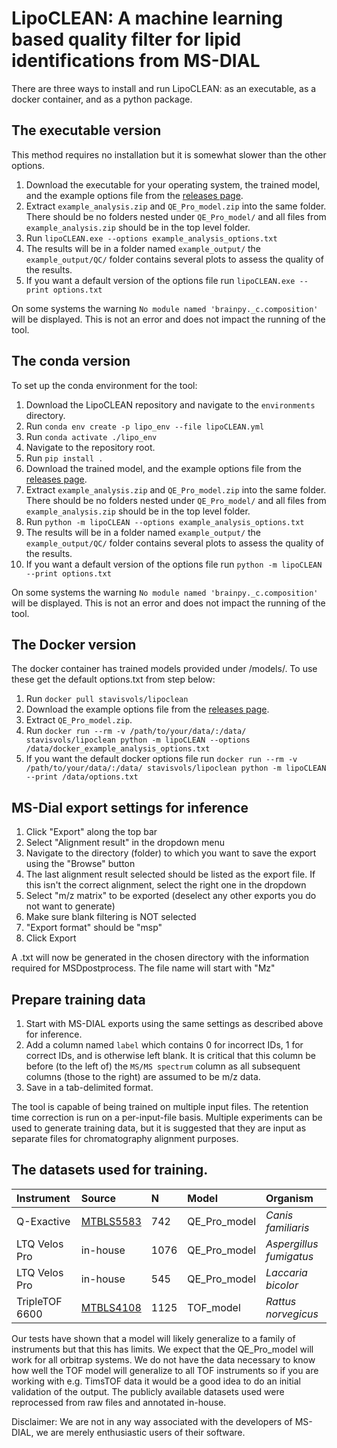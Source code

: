 
# LipoCLEAN: A machine learning based quality filter for lipid identifications from MS-DIAL
There are three ways to install and run LipoCLEAN: as an executable, as a docker container, and as a python package.

## The executable version
This method requires no installation but it is somewhat slower than the other options.
1. Download the executable for your operating system, the trained model, and the example options file from the [releases page](https://github.com/stavis1/lipoCLEAN/releases).
2. Extract `example_analysis.zip` and `QE_Pro_model.zip` into the same folder. There should be no folders nested under `QE_Pro_model/` and all files from `example_analysis.zip` should be in the top level folder.
3. Run `lipoCLEAN.exe --options example_analysis_options.txt`
4. The results will be in a folder named `example_output/` the `example_output/QC/` folder contains several plots to assess the quality of the results.
5. If you want a default version of the options file run `lipoCLEAN.exe --print options.txt`

On some systems the warning `No module named 'brainpy._c.composition'` will be displayed. This is not an error and does not impact the running of the tool.

## The conda version
To set up the conda environment for the tool:
1. Download the LipoCLEAN repository and navigate to the `environments` directory.
2. Run `conda env create -p lipo_env --file lipoCLEAN.yml`
3. Run `conda activate ./lipo_env`
4. Navigate to the repository root.
5. Run `pip install .`
7. Download the trained model, and the example options file from the [releases page](https://github.com/stavis1/lipoCLEAN/releases).
8. Extract `example_analysis.zip` and `QE_Pro_model.zip` into the same folder. There should be no folders nested under `QE_Pro_model/` and all files from `example_analysis.zip` should be in the top level folder.
9. Run `python -m lipoCLEAN --options example_analysis_options.txt`
10. The results will be in a folder named `example_output/` the `example_output/QC/` folder contains several plots to assess the quality of the results.
11. If you want a default version of the options file run `python -m lipoCLEAN --print options.txt`

On some systems the warning `No module named 'brainpy._c.composition'` will be displayed. This is not an error and does not impact the running of the tool.

## The Docker version
The docker container has trained models provided under /models/. To use these get the default options.txt from step below:
1. Run `docker pull stavisvols/lipoclean`
2. Download the example options file from the [releases page](https://github.com/stavis1/lipoCLEAN/releases).
3. Extract `QE_Pro_model.zip`.
4. Run `docker run --rm -v /path/to/your/data/:/data/ stavisvols/lipoclean python -m lipoCLEAN --options /data/docker_example_analysis_options.txt`
5. If you want the default docker options file run `docker run --rm -v /path/to/your/data/:/data/ stavisvols/lipoclean python -m lipoCLEAN --print /data/options.txt`

## MS-Dial export settings for inference
1. Click "Export" along the top bar
2. Select "Alignment result" in the dropdown menu
3. Navigate to the directory (folder) to which you want to save the export using the "Browse" button
4. The last alignment result selected should be listed as the export file. If this isn't the correct alignment, select the right one in the dropdown
5. Select "m/z matrix" to be exported (deselect any other exports you do not want to generate)
6. Make sure blank filtering is NOT selected
7. "Export format" should be "msp"
8. Click Export

A .txt will now be generated in the chosen directory with the information required for MSDpostprocess. The file name will start with "Mz"

## Prepare training data
1. Start with MS-DIAL exports using the same settings as described above for inference. 
2. Add a column named `label` which contains 0 for incorrect IDs, 1 for correct IDs, and is otherwise left blank. It is critical that this column be before (to the left of) the `MS/MS spectrum` column as all subsequent columns (those to the right) are assumed to be m/z data. 
3. Save in a tab-delimited format.

The tool is capable of being trained on multiple input files. The retention time correction is run on a per-input-file basis. Multiple experiments can be used to generate training data, but it is suggested that they are input as separate files for chromatography alignment purposes. 

## The datasets used for training.
| Instrument | Source | N  | Model | Organism |
| :--------- | :----- | :- | :---- | :------- |
| Q-Exactive | [MTBLS5583](https://www.ebi.ac.uk/metabolights/editor/MTBLS5583/descriptors) | 742 | QE_Pro_model | *Canis familiaris* |
| LTQ Velos Pro | in-house | 1076 | QE_Pro_model | *Aspergillus fumigatus* |
| LTQ Velos Pro | in-house | 545 | QE_Pro_model | *Laccaria bicolor* |
| TripleTOF 6600 | [MTBLS4108](https://www.ebi.ac.uk/metabolights/editor/MTBLS4108/descriptors) | 1125 | TOF_model | *Rattus norvegicus* |

Our tests have shown that a model will likely generalize to a family of instruments but that this has limits. We expect that the QE_Pro_model will work for all orbitrap systems. We do not have the data necessary to know how well the TOF model will generalize to all TOF instruments so if you are working with e.g. TimsTOF data it would be a good idea to do an initial validation of the output. The publicly available datasets used were reprocessed from raw files and annotated in-house.

Disclaimer: We are not in any way associated with the developers of MS-DIAL, we are merely enthusiastic users of their software.
